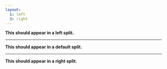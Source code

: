 ```yaml
---
layout:
  1: left
  3: right
---
```


**This should appear in a left split.**

---

**This should appear in a default split.**

---

**This should appear in a right split.**
